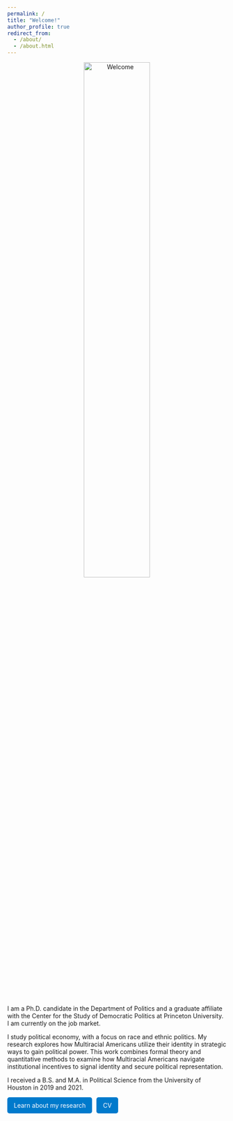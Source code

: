 ```yaml
---
permalink: /
title: "Welcome!"
author_profile: true
redirect_from: 
  - /about/
  - /about.html
---
```

<center>
  <img src="{{ site.baseurl }}/images/Full.png" alt="Welcome" style="width:55%;">
</center>

I am a Ph.D. candidate in the Department of Politics and a graduate affiliate with the Center for the Study of Democratic Politics at Princeton University. I am currently on the job market.  

I study political economy, with a focus on race and ethnic politics. My research explores how Multiracial Americans utilize their identity in strategic ways to gain political power. This work combines formal theory and quantitative methods to examine how Multiracial Americans navigate institutional incentives to signal identity and secure political representation.  

I received a B.S. and M.A. in Political Science from the University of Houston in 2019 and 2021.

<div style="display: flex; gap: 10px;">
  <a href="/publications" style="padding:10px 15px; background:#007acc; color:white; text-decoration:none; border-radius:5px;">
    <i class="fas fa-book"></i> Learn about my research
  </a>

  <a href="/files/JohnsonI_CV.pdf" style="padding:10px 15px; background:#007acc; color:white; text-decoration:none; border-radius:5px;">
    <i class="fas fa-file-pdf"></i> CV
  </a>
</div>




